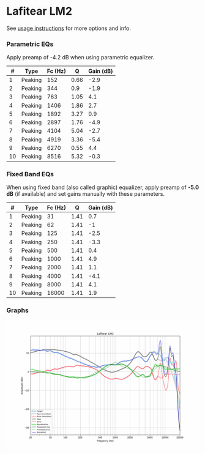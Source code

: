 # Lafitear LM2
See [usage instructions](https://github.com/jaakkopasanen/AutoEq#usage) for more options and info.

### Parametric EQs
Apply preamp of -4.2 dB when using parametric equalizer.

|   # | Type    |   Fc (Hz) |    Q |   Gain (dB) |
|-----|---------|-----------|------|-------------|
|   1 | Peaking |       152 | 0.66 |        -2.9 |
|   2 | Peaking |       344 | 0.9  |        -1.9 |
|   3 | Peaking |       763 | 1.05 |         4.1 |
|   4 | Peaking |      1406 | 1.86 |         2.7 |
|   5 | Peaking |      1892 | 3.27 |         0.9 |
|   6 | Peaking |      2897 | 1.76 |        -4.9 |
|   7 | Peaking |      4104 | 5.04 |        -2.7 |
|   8 | Peaking |      4919 | 3.36 |        -5.4 |
|   9 | Peaking |      6270 | 0.55 |         4.4 |
|  10 | Peaking |      8516 | 5.32 |        -0.3 |

### Fixed Band EQs
When using fixed band (also called graphic) equalizer, apply preamp of **-5.0 dB** (if available) and set gains manually with these parameters.

|   # | Type    |   Fc (Hz) |    Q |   Gain (dB) |
|-----|---------|-----------|------|-------------|
|   1 | Peaking |        31 | 1.41 |         0.7 |
|   2 | Peaking |        62 | 1.41 |        -1   |
|   3 | Peaking |       125 | 1.41 |        -2.5 |
|   4 | Peaking |       250 | 1.41 |        -3.3 |
|   5 | Peaking |       500 | 1.41 |         0.4 |
|   6 | Peaking |      1000 | 1.41 |         4.9 |
|   7 | Peaking |      2000 | 1.41 |         1.1 |
|   8 | Peaking |      4000 | 1.41 |        -4.1 |
|   9 | Peaking |      8000 | 1.41 |         4.1 |
|  10 | Peaking |     16000 | 1.41 |         1.9 |

### Graphs
![](./Lafitear%20LM2.png)
